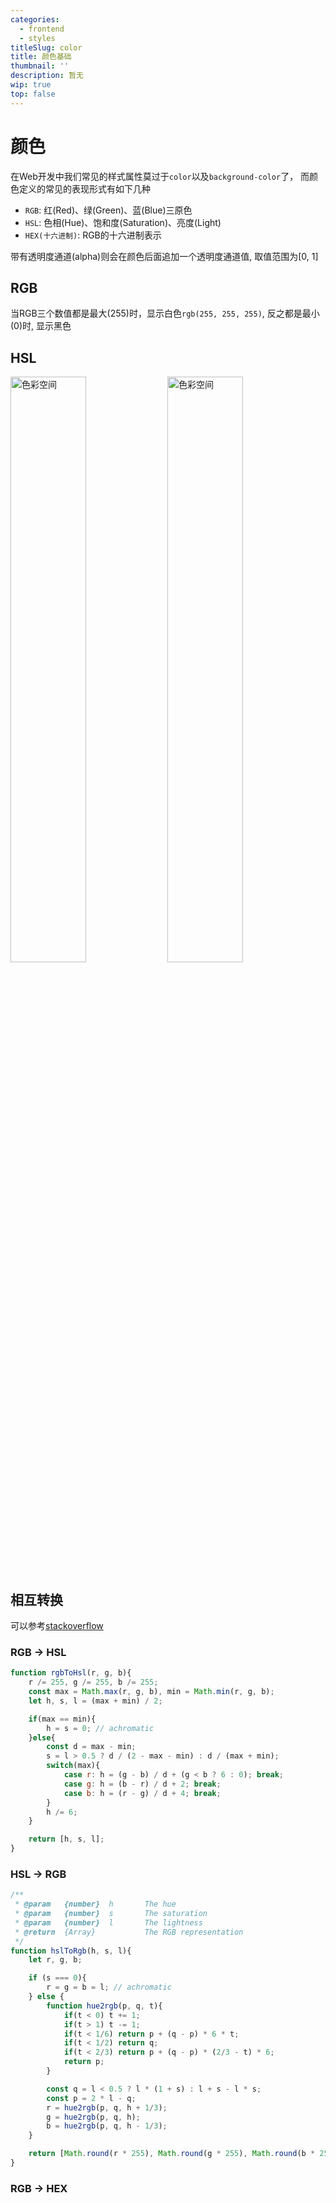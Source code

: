 ```yaml
---
categories:
  - frontend
  - styles
titleSlug: color
title: 颜色基础
thumbnail: ''
description: 暂无
wip: true
top: false
---
```

# 颜色

在Web开发中我们常见的样式属性莫过于`color`以及`background-color`了， 而颜色定义的常见的表现形式有如下几种

+ `RGB`: 红(Red)、绿(Green)、蓝(Blue)三原色
+ `HSL`: 色相(Hue)、饱和度(Saturation)、亮度(Light)
+ `HEX(十六进制)`: RGB的十六进制表示

带有透明度通道(alpha)则会在颜色后面追加一个透明度通道值, 取值范围为[0, 1]

## RGB

当RGB三个数值都是最大(255)时，显示白色`rgb(255, 255, 255)`, 反之都是最小(0)时, 显示黑色

## HSL

<div>
<img style="width: 49%;" src="https://i.loli.net/2021/10/22/2xpluJ8hngCFO7K.png" alt="色彩空间"/>

<img style="width: 49%;" src="https://i.loli.net/2021/10/22/mlfvacr4yeDguP9.png" alt="色彩空间"/>
</div>

## 相互转换

可以参考[stackoverflow](https://stackoverflow.com/questions/2353211/hsl-to-rgb-color-conversion)

### RGB -> HSL

```javascript
function rgbToHsl(r, g, b){
    r /= 255, g /= 255, b /= 255;
    const max = Math.max(r, g, b), min = Math.min(r, g, b);
    let h, s, l = (max + min) / 2;

    if(max == min){
        h = s = 0; // achromatic
    }else{
        const d = max - min;
        s = l > 0.5 ? d / (2 - max - min) : d / (max + min);
        switch(max){
            case r: h = (g - b) / d + (g < b ? 6 : 0); break;
            case g: h = (b - r) / d + 2; break;
            case b: h = (r - g) / d + 4; break;
        }
        h /= 6;
    }

    return [h, s, l];
}
```

### HSL -> RGB

```javascript
/**
 * @param   {number}  h       The hue
 * @param   {number}  s       The saturation
 * @param   {number}  l       The lightness
 * @return  {Array}           The RGB representation
 */
function hslToRgb(h, s, l){
    let r, g, b;

    if (s === 0){
        r = g = b = l; // achromatic
    } else {
        function hue2rgb(p, q, t){
            if(t < 0) t += 1;
            if(t > 1) t -= 1;
            if(t < 1/6) return p + (q - p) * 6 * t;
            if(t < 1/2) return q;
            if(t < 2/3) return p + (q - p) * (2/3 - t) * 6;
            return p;
        }

        const q = l < 0.5 ? l * (1 + s) : l + s - l * s;
        const p = 2 * l - q;
        r = hue2rgb(p, q, h + 1/3);
        g = hue2rgb(p, q, h);
        b = hue2rgb(p, q, h - 1/3);
    }

    return [Math.round(r * 255), Math.round(g * 255), Math.round(b * 255)];
}
```

### RGB -> HEX
